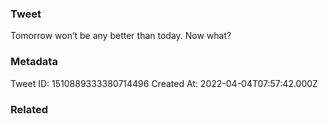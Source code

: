 ### Tweet
Tomorrow won’t be any better than today. Now what?

### Metadata
Tweet ID: 1510889333380714496
Created At: 2022-04-04T07:57:42.000Z

### Related

